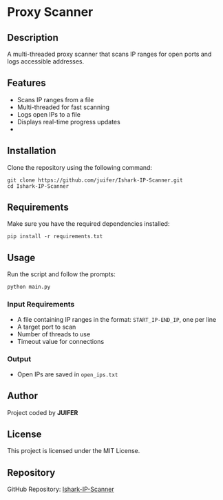 # Proxy Scanner

## Description
A multi-threaded proxy scanner that scans IP ranges for open ports and logs accessible addresses.

## Features
- Scans IP ranges from a file
- Multi-threaded for fast scanning
- Logs open IPs to a file
- Displays real-time progress updates
- 
## Installation
Clone the repository using the following command:
```
git clone https://github.com/juifer/Ishark-IP-Scanner.git
cd Ishark-IP-Scanner
```

## Requirements
Make sure you have the required dependencies installed:
```
pip install -r requirements.txt
```


## Usage
Run the script and follow the prompts:
```
python main.py
```

### Input Requirements
- A file containing IP ranges in the format: `START_IP-END_IP`, one per line
- A target port to scan
- Number of threads to use
- Timeout value for connections

### Output
- Open IPs are saved in `open_ips.txt`

## Author
Project coded by **JUIFER**

## License
This project is licensed under the MIT License.

## Repository
GitHub Repository: [Ishark-IP-Scanner](https://github.com/juifer/Ishark-IP-Scanner)
